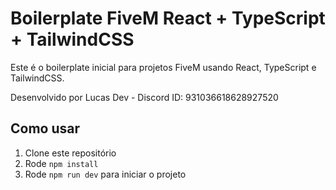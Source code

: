 # Boilerplate FiveM React + TypeScript + TailwindCSS

Este é o boilerplate inicial para projetos FiveM usando React, TypeScript e TailwindCSS.

Desenvolvido por Lucas Dev - Discord ID: 931036618628927520

## Como usar

1. Clone este repositório  
2. Rode `npm install`  
3. Rode `npm run dev` para iniciar o projeto
